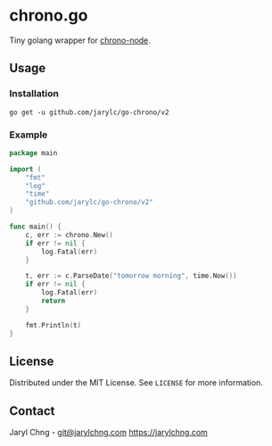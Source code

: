 # chrono.go
Tiny golang wrapper for [chrono-node](https://github.com/wanasit/chrono).

## Usage
### Installation
```
go get -u github.com/jarylc/go-chrono/v2
```
### Example
```go
package main

import (
	"fmt"
	"log"
	"time"
	"github.com/jarylc/go-chrono/v2"
)

func main() {
	c, err := chrono.New()
	if err != nil {
		log.Fatal(err)
	}

	t, err := c.ParseDate("tomorrow morning", time.Now())
	if err != nil {
		log.Fatal(err)
		return
	}

	fmt.Println(t)
}
```

## License
Distributed under the MIT License. See `LICENSE` for more information.

## Contact
Jaryl Chng - git@jarylchng.com
https://jarylchng.com
